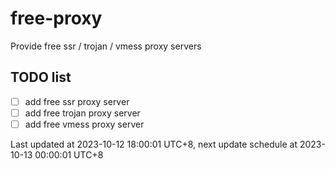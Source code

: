 
# free-proxy
Provide free ssr / trojan / vmess proxy servers


## TODO list
- [ ] add free ssr proxy server
- [ ] add free trojan proxy server
- [ ] add free vmess proxy server

Last updated at 2023-10-12 18:00:01 UTC+8, next update schedule at 2023-10-13 00:00:01 UTC+8

